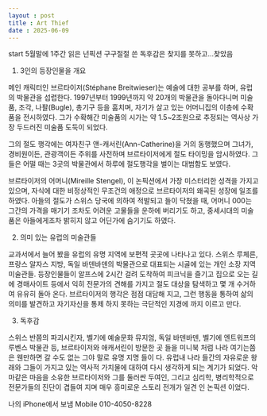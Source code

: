```yaml
---
layout : post
title : Art Thief
date : 2025-06-09
---
```


start
5월말에 1주간 읽은 넌픽션
구구절절 쓴 독후감은 찾지를 못하고...찾았음

1. 3인의 등장인물을 개요

메인 캐릭터인 브르타이저(Stéphane Breitwieser)는 예술에 대한 공부를 하며, 유럽의 박물관을 섭렵한다. 1997년부터 1999년까지 약 20개의 박물관을 돌아다니며 미술품, 조각, 나팔(Bugle), 총기구 등을 훔치며, 자기가 살고 있는 어머니집의 이층에 수확품을 전시하였다. 그가 수확해간 미술품의 시가는 약 1.5~2조원으로 추정되는 역사상 가장 두드러진 미술품 도둑이 되었다.

그의 절도 행각에는 여자친구 앤-캐서린(Ann-Catherine)을 거의 동행했으며 그녀가, 경비원이든, 관광객이든 주위를 사전하며 브르타이저에게 절도 타이밍을 암시하였다. 그들은 어떨 때는 3곳의 박물관에서 하루에 절도행각을 벌이는 대범함도 보였다.

브르타이저의 어머니(Mireille Stengel), 이 논픽션에서 가장 미스터리한 성격을 가지고 있으며, 자식에 대한 비정상적인 무조건의 애정으로 브르타이저의 왜곡된 성장에 일조를 하였다. 아들의 절도가 스위스 당국에 의하여 적발되고 들이 닥쳤을 때, 어머니 000는 그간의 가격을 매기기 조차도 어려운 고물들을 운하에 버리기도 하고, 중세시대의 미술품은 아들에게조차 밝히지 않고 어딘가에 숨기기도 하였다.

2. 의미 있는 유럽의 미술관들

교과서에서 늘어 봤을 유럽의 유명 지역에 보편적 곳곳에 나타나고 있다. 스위스 루체른, 프랑스 알자스 지방, 독일 바덴바덴의 박물관으로 대표되는 시골에 있는 개인 소장 지역 미술관들. 등장인물들이 알프스에 2시간 걸려 도착하여 피크닉을 즐기고 집으로 오는 길에 경매사이트 등에서 익히 전문가의 견해를 가지고 절도 대상을 탐색하고 몇 개 수거하여 유유히 돌아 온다. 브르타이저의 행각은 점점 대담해 지고, 그런 행동을 통하여 삶의 의미를 발견하고 자기자신을 통제 하지 못하는 극단적인 지경에 까지 이르고 만다.

3. 독후감

스위스 반쯤의 파괴시킨자, 벨기에 예술문화 뮤지엄, 독일 바덴바덴, 벨기에 엔트워프의 루벤스 박물관 등, 브르타이저와 애캐서린이 방문한 곳 들을 미니북 처럼 나라 여기는쯤은 웬만하면 갈 수도 없는 그야 말로 유명 지명 들이 다. 유럽내 나라 들간의 자유로운 왕래와 그들이 가지고 있는 역사적 가치물에 대하여 다시 생각하게 되는 계기가 되었다. 악마같은 마음을 소유한 브르타이저와 그를 둘러싼 두여인, 그리고 심리학, 병리학적으로 전문가들의 진단이 겹들여 지며 매우 흥미로운 스토리 전개가 일견 인 논픽션 이었다.

나의 iPhone에서 보냄
Mobile 010-4050-8228
